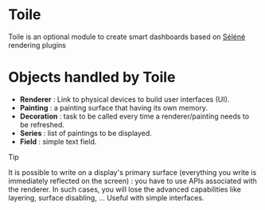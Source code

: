 Toile
=====

Toile is an optional module to create smart dashboards based on [Séléné](https://github.com/destroyedlolo/Selene) rendering plugins

# Objects handled by Toile

- **Renderer** : Link to physical devices to build user interfaces (UI).
- **Painting** : a painting surface that having its own memory.
- **Decoration** : task to be called every time a renderer/painting needs to be refreshed.
- **Series** : list of paintings to be displayed.
- **Field** : simple text field.

> [!TIP]
> It is possible to write on a display's primary surface (everything you write is immediately reflected on the screen) : you have to use APIs associated with the renderer.
>  In such cases, you will lose the advanced capabilities like layering, surface disabling, ... Useful with simple interfaces.
